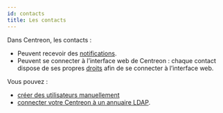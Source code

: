 ```yaml
---
id: contacts
title: Les contacts
---
```


Dans Centreon, les contacts :

* Peuvent recevoir des [notifications](../../alerts-notifications/notif-configuration).
* Peuvent se connecter à l’interface web de Centreon : chaque contact dispose de ses propres [droits](../../administration/access-control-lists) afin de se
  connecter à l’interface web.

Vous pouvez :
- [créer des utilisateurs manuellement](contacts-create) 
- [connecter votre Centreon à un annuaire LDAP](../../administration/parameters/ldap).